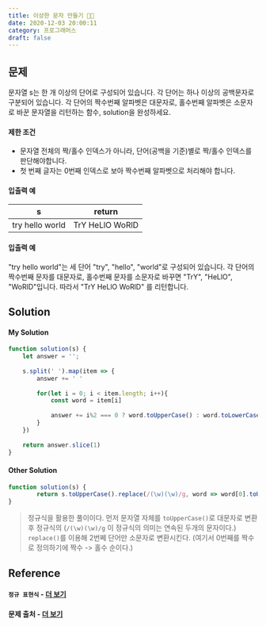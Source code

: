 ```yaml
---
title: 이상한 문자 만들기 🧗🏻
date: 2020-12-03 20:00:11
category: 프로그래머스
draft: false
---
```


## 문제

문자열 s는 한 개 이상의 단어로 구성되어 있습니다. 각 단어는 하나 이상의 공백문자로 구분되어 있습니다. 각 단어의 짝수번째 알파벳은 대문자로, 홀수번째 알파벳은 소문자로 바꾼 문자열을 리턴하는 함수, solution을 완성하세요.

#### 제한 조건


- 문자열 전체의 짝/홀수 인덱스가 아니라, 단어(공백을 기준)별로 짝/홀수 인덱스를 판단해야합니다.
- 첫 번째 글자는 0번째 인덱스로 보아 짝수번째 알파벳으로 처리해야 합니다.


#### 입출력 예

|        s        	|      return     	|
|:---------------:	|:---------------:	|
| try hello world 	| TrY HeLlO WoRlD 	|

#### 입출력 예

"try hello world"는 세 단어 "try", "hello", "world"로 구성되어 있습니다. 각 단어의 짝수번째 문자를 대문자로, 홀수번째 문자를 소문자로 바꾸면 "TrY", "HeLlO", "WoRlD"입니다. 따라서 "TrY HeLlO WoRlD" 를 리턴합니다.

## Solution

#### My Solution

```js
function solution(s) {
    let answer = '';
    
    s.split(' ').map(item => {
        answer += ' '
        
        for(let i = 0; i < item.length; i++){
            const word = item[i]
            
            answer += i%2 === 0 ? word.toUpperCase() : word.toLowerCase()
        }    
    })
    
    return answer.slice(1)
}
```

#### Other Solution

```js
function solution(s) {
        return s.toUpperCase().replace(/(\w)(\w)/g, word => word[0].toUpperCase() + word[1].toLowerCase())
}
```

> 정규식을 활용한 풀이이다. 먼저 문자열 자체를 `toUpperCase()`로 대문자로 변환 후 정규식의 (`/(\w)(\w)/g` 이 정규식의 의미는 연속된 두개의 문자이다.) `replace()`를 이용해 2번쩨 단어만 소문자로 변환시킨다. (여기서 0번째를 짝수로 정의하기에 짝수 -> 홀수 순이다.)

## Reference

#### `정규 표현식` - [더 보기](https://developer.mozilla.org/ko/docs/Web/JavaScript/Guide/%EC%A0%95%EA%B7%9C%EC%8B%9D)

#### 문제 출처 - [더 보기](https://programmers.co.kr/learn/courses/30/lessons/12930)